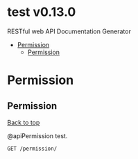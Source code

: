 <a name="top"></a>
# test v0.13.0

RESTful web API Documentation Generator

- [Permission](#Permission)
	- [Permission](#Permission)
	


# <a name='Permission'></a> Permission

## <a name='Permission'></a> Permission
[Back to top](#top)

<p>@apiPermission test.</p>

```
GET /permission/
```
